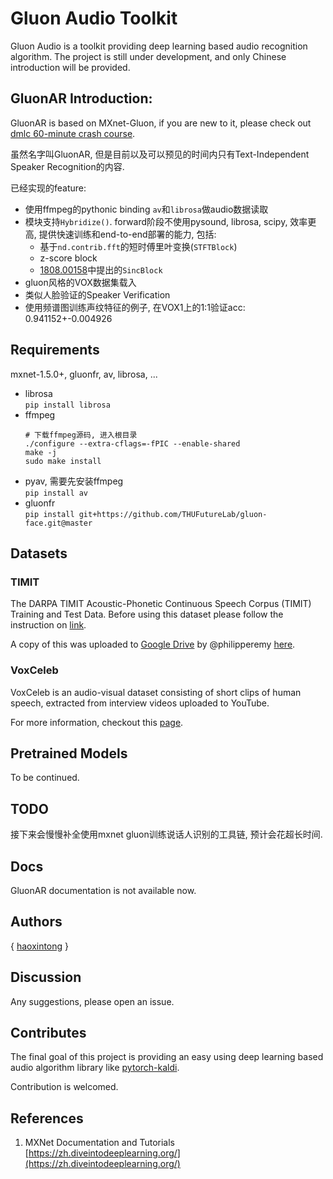 # Gluon Audio Toolkit
Gluon Audio is a toolkit providing deep learning based audio recognition algorithm. 
The project is still under development, and only Chinese introduction will be provided.

## GluonAR Introduction:
GluonAR is based on MXnet-Gluon, if you are new to it, please check out [dmlc 60-minute crash course](http://gluon-crash-course.mxnet.io/).
  
虽然名字叫GluonAR, 但是目前以及可以预见的时间内只有Text-Independent Speaker Recognition的内容.

已经实现的feature:
- 使用ffmpeg的pythonic binding `av`和`librosa`做audio数据读取
- 模块支持`Hybridize()`. forward阶段不使用pysound, librosa, scipy, 效率更高, 提供快速训练和end-to-end部署的能力, 包括:
    - 基于`nd.contrib.fft`的短时傅里叶变换(`STFTBlock`) 
    - z-score block
    - [1808.00158](https://arxiv.org/abs/1808.00158)中提出的`SincBlock`
- gluon风格的VOX数据集载入
- 类似人脸验证的Speaker Verification
- 使用频谱图训练声纹特征的例子, 在VOX1上的1:1验证acc: 0.941152+-0.004926

## Requirements
mxnet-1.5.0+, gluonfr, av, librosa, ...

- librosa  
    `pip install librosa`
- ffmpeg  
    ```
    # 下载ffmpeg源码, 进入根目录
    ./configure --extra-cflags=-fPIC --enable-shared
    make -j
    sudo make install
    ```
- pyav, 需要先安装ffmpeg  
    `pip install av`
- gluonfr  
    `pip install git+https://github.com/THUFutureLab/gluon-face.git@master`
## Datasets
### TIMIT
The DARPA TIMIT Acoustic-Phonetic Continuous Speech Corpus (TIMIT) Training and Test Data.
Before using this dataset please follow the instruction on [link](https://catalog.ldc.upenn.edu/LDC93S1).

A copy of this was uploaded to [Google Drive](https://goo.gl/l0sPwz) by @philipperemy [here](https://github.com/philipperemy/timit).

### VoxCeleb
VoxCeleb is an audio-visual dataset consisting of short clips of human speech, extracted from interview videos uploaded to YouTube.  

For more information, checkout this [page](http://www.robots.ox.ac.uk/~vgg/data/voxceleb/).

## Pretrained Models
To be continued.

## TODO
接下来会慢慢补全使用mxnet gluon训练说话人识别的工具链, 预计会花超长时间. 

## Docs
GluonAR documentation is not available now. 

## Authors
{ [haoxintong](https://github.com/haoxintong) }

## Discussion
Any suggestions, please open an issue.

## Contributes
The final goal of this project is providing an easy using deep learning based audio algorithm library like 
[pytorch-kaldi](https://github.com/mravanelli/pytorch-kaldi).

Contribution is welcomed.

## References
1. MXNet Documentation and Tutorials [https://zh.diveintodeeplearning.org/](https://zh.diveintodeeplearning.org/)


